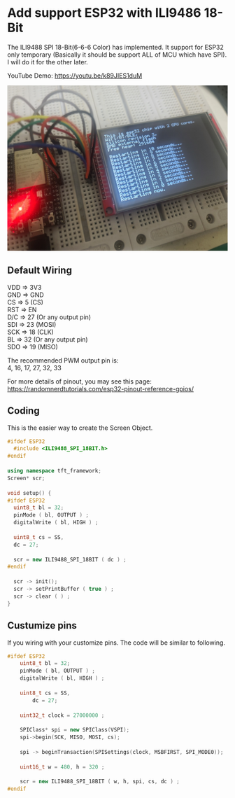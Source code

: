 # Add support ESP32 with ILI9486 18-Bit

The ILI9488 SPI 18-Bit(6-6-6 Color) has implemented. It support for ESP32 only temporary (Basically it should be support ALL of MCU which have SPI). I will do it for the other later.

YouTube Demo: https://youtu.be/k89JIES1duM

![image](./ILI9486_SPI_18BIT.jpg)

## Default Wiring
VDD => 3V3\
GND => GND\
CS  => 5 (CS)\
RST => EN\
D/C => 27 (Or any output pin)\
SDI => 23 (MOSI)\
SCK => 18 (CLK)\
BL  => 32 (Or any output pin)\
SDO => 19 (MISO)

The recommended PWM output pin is:\
4, 16, 17, 27, 32, 33

For more details of pinout, you may see this page:\
https://randomnerdtutorials.com/esp32-pinout-reference-gpios/
## Coding
This is the easier way to create the Screen Object.
```cpp
#ifdef ESP32
  #include <ILI9488_SPI_18BIT.h>
#endif

using namespace tft_framework;
Screen* scr;

void setup() {
#ifdef ESP32
  uint8_t bl = 32;
  pinMode ( bl, OUTPUT ) ;
  digitalWrite ( bl, HIGH ) ;

  uint8_t cs = SS,
  dc = 27;

  scr = new ILI9488_SPI_18BIT ( dc ) ;
#endif

  scr -> init();
  scr -> setPrintBuffer ( true ) ;
  scr -> clear ( ) ;
}
```
## Custumize pins
If you wiring with your customize pins. The code will be similar to following.
```cpp
#ifdef ESP32
	uint8_t bl = 32;
	pinMode ( bl, OUTPUT ) ;
	digitalWrite ( bl, HIGH ) ;

	uint8_t cs = SS,
		dc = 27;

	uint32_t clock = 27000000 ;

	SPIClass* spi = new SPIClass(VSPI);
	spi->begin(SCK, MISO, MOSI, cs);

	spi -> beginTransaction(SPISettings(clock, MSBFIRST, SPI_MODE0));

	uint16_t w = 480, h = 320 ;

	scr = new ILI9488_SPI_18BIT ( w, h, spi, cs, dc ) ;
#endif
```
